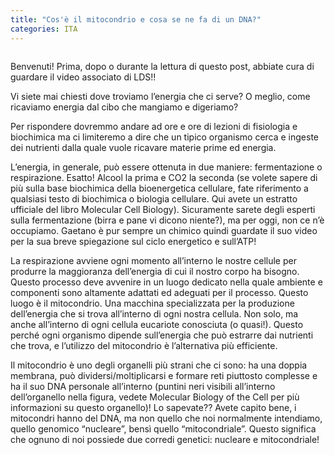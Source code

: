 ```yaml
---
title: "Cos'è il mitocondrio e cosa se ne fa di un DNA?"
categories: ITA
---
```

<figure style="width: 200px" class="align-center">
        <img src="https://upload.wikimedia.org/wikipedia/commons/e/e4/Mitochondria%2C_mammalian_lung_-_TEM_%282%29.jpg" alt="">
</figure> 

Benvenuti! Prima, dopo o durante la lettura di questo post, abbiate cura di guardare il video associato di LDS!!

Vi siete mai chiesti dove troviamo l’energia che ci serve? O meglio, come ricaviamo energia dal cibo che mangiamo e digeriamo?

Per rispondere dovremmo andare ad ore e ore di lezioni di fisiologia e biochimica ma ci limiteremo a dire che un tipico organismo cerca e ingeste dei nutrienti dalla quale vuole ricavare materie prime ed energia.

L’energia, in generale, può essere ottenuta in due maniere: fermentazione o respirazione. Esatto! Alcool la prima e CO2 la seconda (se volete sapere di più sulla base biochimica della bioenergetica cellulare, fate riferimento a qualsiasi testo di biochimica o biologia cellulare. Qui avete un estratto ufficiale del libro Molecular Cell Biology). Sicuramente sarete degli esperti sulla fermentazione (birra e pane vi dicono niente?), ma per oggi, non ce n’è occupiamo. Gaetano è pur sempre un chimico quindi guardate il suo video per la sua breve spiegazione sul ciclo energetico e sull’ATP!

La respirazione avviene ogni momento all’interno le nostre cellule per produrre la maggioranza dell’energia di cui il nostro corpo ha bisogno. Questo processo deve avvenire in un luogo dedicato nella quale ambiente e componenti sono altamente adattati ed adeguati per il processo. Questo luogo è il mitocondrio. Una macchina specializzata per la produzione dell’energia che si trova all’interno di ogni nostra cellula. Non solo, ma anche all’interno di ogni cellula eucariote conosciuta (o quasi!). Questo perché ogni organismo dipende sull’energia che può estrarre dai nutrienti che trova, e l’utilizzo del mitocondrio è l’alternativa più efficiente.

Il mitocondrio è uno degli organelli più strani che ci sono: ha una doppia membrana, può dividersi/moltiplicarsi e formare reti piuttosto complesse e ha il suo DNA personale all’interno (puntini neri visibili all’interno dell’organello nella figura, vedete Molecular Biology of the Cell per più informazioni su questo organello)! Lo sapevate?? Avete capito bene, i mitocondri hanno del DNA, ma non quello che noi normalmente intendiamo, quello genomico “nucleare”, bensì quello “mitocondriale”. Questo significa che ognuno di noi possiede due corredi genetici: nucleare e mitocondriale!